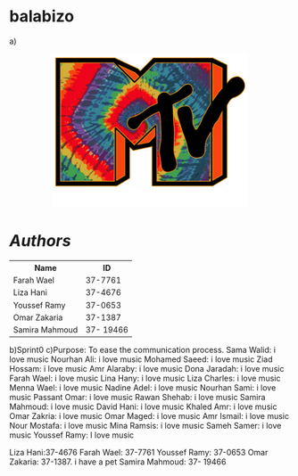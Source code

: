 # balabizo
a)<p align="center">
  <img src="https://github.com/nourhanAlimohamed/balabizo/blob/master/MTV%20Tie%20Dye.jpg?raw=true" width="350"/>
</p>
<h1 style=font-style:italic;background-color: lightblue;> 
Authors
</h1>

<table style="width:100%">
<tr> 
         <th> Name </th>
         <th> ID </th>
</tr>
         
<tr>
         <td> Farah Wael </td>
         <td>37-7761  </td>
         
</tr>
         
<tr>
         <td> Liza Hani </td>
         <td>37-4676 </td>
</tr>
           
<tr>
         <td>Youssef Ramy  </td>
         <td>37-0653 </td>
</tr> 

<tr>
         <td>Omar Zakaria </td>
         <td>  37-1387  </td>
</tr> 
           
<tr>
         <td>Samira Mahmoud  </td>
         <td> 37- 19466 </td>
</tr>

</table>
    

b)Sprint0
c)Purpose: To ease the communication process.
Sama Walid: i love music
Nourhan Ali:  i love music
Mohamed Saeed: i love music
Ziad Hossam: i love music
Amr Alaraby: i love music
Dona Jaradah: i love music
Farah Wael: i love music 
Lina Hany: i love music
Liza Charles: i love music
Menna Wael: i love music
Nadine Adel: i love music
Nourhan Sami: i love music
Passant Omar: i love music
Rawan Shehab: i love music
Samira Mahmoud: i love music
David Hani: i love music
Khaled Amr: i love music
Omar Zakria: i love music
Omar Maged: i love music
Amr Ismail: i love music
Nour Mostafa: i love music
Mina Ramsis: i love music
Sameh Samer: i love music
Youssef Ramy: I love music 

Liza Hani:37-4676
Farah Wael: 37-7761
Youssef Ramy: 37-0653 
Omar Zakaria: 37-1387. i have a pet 
Samira Mahmoud: 37- 19466

